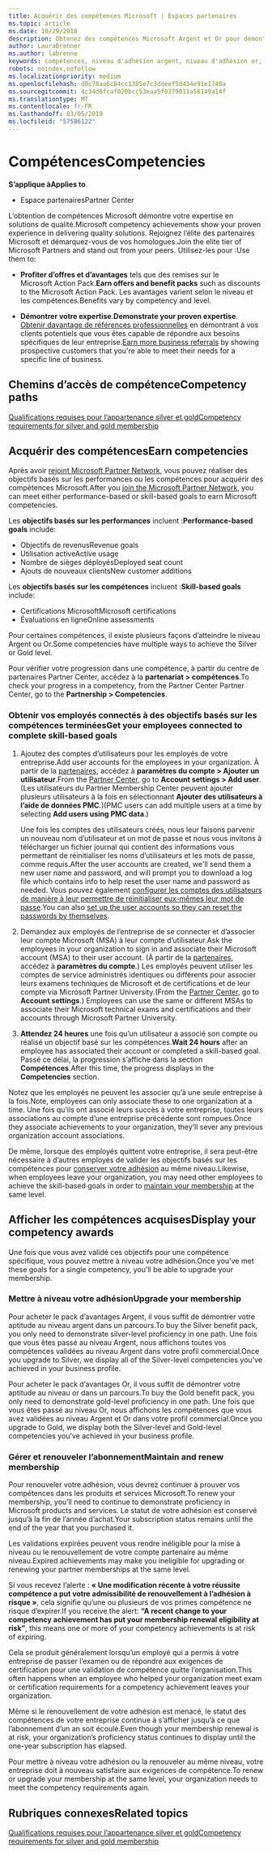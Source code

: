 ```yaml
---
title: Acquérir des compétences Microsoft | Espaces partenaires
ms.topic: article
ms.date: 10/29/2018
description: Obtenez des compétences Microsoft Argent et Or pour démontrer votre expertise en solutions de qualité dans un domaine d’activités spécialisé
author: LauraBrenner
ms.author: labrenne
keywords: compétences, niveau d'adhésion argent, niveau d'adhésion or, mpn, MAPS, compétences, avantages, objectifs de performance, objectifs de compétence
robots: noindex,nofollow
ms.localizationpriority: medium
ms.openlocfilehash: d0c78aa6c84cc1385e7c3ddeef5d434e91e1740a
ms.sourcegitcommit: 4c34d6fcaf020bcc53eaa5f0379011a56149a14f
ms.translationtype: MT
ms.contentlocale: fr-FR
ms.lasthandoff: 03/05/2019
ms.locfileid: "57586122"
---
```

<!--
•   FWLink https://go.microsoft.com/fwlink/?linkid=851080 : top of page
•   FWLink https://go.microsoft.com/fwlink/?linkid=851281: top of page (duplicate)
•   FWLink https://go.microsoft.com/fwlink/?linkid=851079: Competencies (#attainment_paths)
•   FWLink https://go.microsoft.com/fwlink/?linkid=851081: Maintain and renew membership (#maintain_membership)
•   FWLink https://go.microsoft.com/fwlink/?linkid=851082: Get your employees connected to complete skill-based goals (#associating_achievements)
•   FWLink https://go.microsoft.com/fwlink/?linkid=851083 : Achievement overrides (#achievement_override)
•   FWLink: https://go.microsoft.com/fwlink/?linkid=851236: UI link, goes to the place where you import new users. Temporarily points to the Partner Center homepage.
•   FWLink: https://go.microsoft.com/fwlink/?linkid=851607 :Will go to the docs page for Silver/Gold competency achievements. Currently goes to https://partnercenter.microsoft.com/partner/cloud-solution-provider 

 -->

# <a name="competencies"></a><span data-ttu-id="9e65d-104">Compétences</span><span class="sxs-lookup"><span data-stu-id="9e65d-104">Competencies</span></span>

<span data-ttu-id="9e65d-105">**S’applique à**</span><span class="sxs-lookup"><span data-stu-id="9e65d-105">**Applies to**</span></span>
-  <span data-ttu-id="9e65d-106">Espace partenaires</span><span class="sxs-lookup"><span data-stu-id="9e65d-106">Partner Center</span></span>

<span data-ttu-id="9e65d-107">L’obtention de compétences Microsoft démontre votre expertise en solutions de qualité.</span><span class="sxs-lookup"><span data-stu-id="9e65d-107">Microsoft competency achievements show your proven experience in delivering quality solutions.</span></span> <span data-ttu-id="9e65d-108">Rejoignez l’élite des partenaires Microsoft et démarquez-vous de vos homologues.</span><span class="sxs-lookup"><span data-stu-id="9e65d-108">Join the elite tier of Microsoft Partners and stand out from your peers.</span></span> <span data-ttu-id="9e65d-109">Utilisez-les pour :</span><span class="sxs-lookup"><span data-stu-id="9e65d-109">Use them to:</span></span> 

*  <span data-ttu-id="9e65d-110">**Profiter d’offres et d’avantages** tels que des remises sur le Microsoft Action Pack.</span><span class="sxs-lookup"><span data-stu-id="9e65d-110">**Earn offers and benefit packs** such as discounts to the Microsoft Action Pack.</span></span> <span data-ttu-id="9e65d-111">Les avantages varient selon le niveau et les compétences.</span><span class="sxs-lookup"><span data-stu-id="9e65d-111">Benefits vary by competency and level.</span></span> 

*  <span data-ttu-id="9e65d-112">**Démontrer votre expertise**.</span><span class="sxs-lookup"><span data-stu-id="9e65d-112">**Demonstrate your proven expertise**.</span></span> <span data-ttu-id="9e65d-113">[Obtenir davantage de références professionnelles](referrals.md) en démontrant à vos clients potentiels que vous êtes capable de répondre aux besoins spécifiques de leur entreprise.</span><span class="sxs-lookup"><span data-stu-id="9e65d-113">[Earn more business referrals](referrals.md) by showing prospective customers that you're able to meet their needs for a specific line of business.</span></span>

## <a href="" id="attainment_paths"></a> <span data-ttu-id="9e65d-114">Chemins d’accès de compétence</span><span class="sxs-lookup"><span data-stu-id="9e65d-114">Competency paths</span></span>

[<span data-ttu-id="9e65d-115">Qualifications requises pour l’appartenance silver et gold</span><span class="sxs-lookup"><span data-stu-id="9e65d-115">Competency requirements for silver and gold membership</span></span>](learn-about-competencies.md)

## <a name="earn-competencies"></a><span data-ttu-id="9e65d-116">Acquérir des compétences</span><span class="sxs-lookup"><span data-stu-id="9e65d-116">Earn competencies</span></span>

<span data-ttu-id="9e65d-117">Après avoir [rejoint Microsoft Partner Network](mpn-overview.md), vous pouvez réaliser des objectifs basés sur les performances ou les compétences pour acquérir des compétences Microsoft.</span><span class="sxs-lookup"><span data-stu-id="9e65d-117">After you [join the Microsoft Partner Network](mpn-overview.md), you can meet either performance-based or skill-based goals to earn Microsoft competencies.</span></span> 

<span data-ttu-id="9e65d-118">Les **objectifs basés sur les performances** incluent :</span><span class="sxs-lookup"><span data-stu-id="9e65d-118">**Performance-based goals** include:</span></span> 
* <span data-ttu-id="9e65d-119">Objectifs de revenus</span><span class="sxs-lookup"><span data-stu-id="9e65d-119">Revenue goals</span></span>
* <span data-ttu-id="9e65d-120">Utilisation active</span><span class="sxs-lookup"><span data-stu-id="9e65d-120">Active usage</span></span>
* <span data-ttu-id="9e65d-121">Nombre de sièges déployés</span><span class="sxs-lookup"><span data-stu-id="9e65d-121">Deployed seat count</span></span>
* <span data-ttu-id="9e65d-122">Ajouts de nouveaux clients</span><span class="sxs-lookup"><span data-stu-id="9e65d-122">New customer additions</span></span>

<span data-ttu-id="9e65d-123">Les **objectifs basés sur les compétences** incluent :</span><span class="sxs-lookup"><span data-stu-id="9e65d-123">**Skill-based goals** include:</span></span> 
* <span data-ttu-id="9e65d-124">Certifications Microsoft</span><span class="sxs-lookup"><span data-stu-id="9e65d-124">Microsoft certifications</span></span>
* <span data-ttu-id="9e65d-125">Évaluations en ligne</span><span class="sxs-lookup"><span data-stu-id="9e65d-125">Online assessments</span></span> 

<span data-ttu-id="9e65d-126">Pour certaines compétences, il existe plusieurs façons d’atteindre le niveau Argent ou Or.</span><span class="sxs-lookup"><span data-stu-id="9e65d-126">Some competencies have multiple ways to achieve the Silver or Gold level.</span></span>

<span data-ttu-id="9e65d-127">Pour vérifier votre progression dans une compétence, à partir du centre de partenaires Partner Center, accédez à la **partenariat > compétences**.</span><span class="sxs-lookup"><span data-stu-id="9e65d-127">To check your progress in a competency, from the Partner Center Partner Center, go to the **Partnership > Competencies**.</span></span> 

### <a href="" id="associating_achievements"></a><span data-ttu-id="9e65d-128">Obtenir vos employés connectés à des objectifs basés sur les compétences terminées</span><span class="sxs-lookup"><span data-stu-id="9e65d-128">Get your employees connected to complete skill-based goals</span></span>

1.  <span data-ttu-id="9e65d-129">Ajoutez des comptes d’utilisateurs pour les employés de votre entreprise.</span><span class="sxs-lookup"><span data-stu-id="9e65d-129">Add user accounts for the employees in your organization.</span></span> <span data-ttu-id="9e65d-130">À partir de la [partenaires](https://partnercenter.microsoft.com), accédez à **paramètres du compte > Ajouter un utilisateur**.</span><span class="sxs-lookup"><span data-stu-id="9e65d-130">From the [Partner Center](https://partnercenter.microsoft.com), go to **Account settings > Add user**.</span></span> <span data-ttu-id="9e65d-131">(Les utilisateurs du Partner Membership Center peuvent ajouter plusieurs utilisateurs à la fois en sélectionnant **Ajouter des utilisateurs à l’aide de données PMC**.)</span><span class="sxs-lookup"><span data-stu-id="9e65d-131">(PMC users can add multiple users at a time by selecting **Add users using PMC data**.)</span></span>

    <span data-ttu-id="9e65d-132">Une fois les comptes des utilisateurs créés, nous leur faisons parvenir un nouveau nom d’utilisateur et un mot de passe et nous vous invitons à télécharger un fichier journal qui contient des informations vous permettant de réinitialiser les noms d’utilisateurs et les mots de passe, comme requis.</span><span class="sxs-lookup"><span data-stu-id="9e65d-132">After the user accounts are created, we'll send them a new user name and password, and will prompt you to download a log file which contains info to help reset the user name and password as needed.</span></span> <span data-ttu-id="9e65d-133">Vous pouvez également [configurer les comptes des utilisateurs de manière à leur permettre de réinitialiser eux-mêmes leur mot de passe](https://docs.microsoft.com/en-us/azure/active-directory/active-directory-passwords-getting-started).</span><span class="sxs-lookup"><span data-stu-id="9e65d-133">You can also [set up the user accounts so they can reset the passwords by themselves](https://docs.microsoft.com/en-us/azure/active-directory/active-directory-passwords-getting-started).</span></span>

2. <span data-ttu-id="9e65d-134">Demandez aux employés de l’entreprise de se connecter et d’associer leur compte Microsoft (MSA) à leur compte d’utilisateur.</span><span class="sxs-lookup"><span data-stu-id="9e65d-134">Ask the employees in your organization to sign in and associate their Microsoft account (MSA) to their user account.</span></span> <span data-ttu-id="9e65d-135">(À partir de la [partenaires](https://partnercenter.microsoft.com), accédez à **paramètres du compte**.) Les employés peuvent utiliser les comptes de service administrés identiques ou différents pour associer leurs examens techniques de Microsoft et de certifications et de leur compte via Microsoft Partner University.</span><span class="sxs-lookup"><span data-stu-id="9e65d-135">(From the [Partner Center](https://partnercenter.microsoft.com), go to **Account settings**.) Employees can use the same or different MSAs to associate their Microsoft technical exams and certifications and their accounts through Microsoft Partner University.</span></span>

3.  <span data-ttu-id="9e65d-136">**Attendez 24 heures** une fois qu’un utilisateur a associé son compte ou réalisé un objectif basé sur les compétences.</span><span class="sxs-lookup"><span data-stu-id="9e65d-136">**Wait 24 hours** after an employee has associated their account or completed a skill-based goal.</span></span> <span data-ttu-id="9e65d-137">Passé ce délai, la progression s’affiche dans la section **Compétences**.</span><span class="sxs-lookup"><span data-stu-id="9e65d-137">After this time, the progress displays in the **Competencies** section.</span></span>

<span data-ttu-id="9e65d-138">Notez que les employés ne peuvent les associer qu’à une seule entreprise à la fois.</span><span class="sxs-lookup"><span data-stu-id="9e65d-138">Note, employees can only associate these to one organization at a time.</span></span> <span data-ttu-id="9e65d-139">Une fois qu’ils ont associé leurs succès à votre entreprise, toutes leurs associations au compte d’une entreprise précédente sont rompues.</span><span class="sxs-lookup"><span data-stu-id="9e65d-139">Once they associate achievements to your organization, they’ll sever any previous organization account associations.</span></span>

<span data-ttu-id="9e65d-140">De même, lorsque des employés quittent votre entreprise, il sera peut-être nécessaire à d’autres employés de valider les objectifs basés sur les compétences pour [conserver votre adhésion](#maintaining_membership) au même niveau.</span><span class="sxs-lookup"><span data-stu-id="9e65d-140">Likewise, when employees leave your organization, you may need other employees to achieve the skill-based goals in order to [maintain your membership](#maintaining_membership) at the same level.</span></span>

## <a name="display-your-competency-awards"></a><span data-ttu-id="9e65d-141">Afficher les compétences acquises</span><span class="sxs-lookup"><span data-stu-id="9e65d-141">Display your competency awards</span></span>

<span data-ttu-id="9e65d-142">Une fois que vous avez validé ces objectifs pour une compétence spécifique, vous pouvez mettre à niveau votre adhésion.</span><span class="sxs-lookup"><span data-stu-id="9e65d-142">Once you've met these goals for a single competency, you'll be able to upgrade your membership.</span></span>

### <a name="upgrade-your-membership"></a><span data-ttu-id="9e65d-143">Mettre à niveau votre adhésion</span><span class="sxs-lookup"><span data-stu-id="9e65d-143">Upgrade your membership</span></span>

<span data-ttu-id="9e65d-144">Pour acheter le pack d’avantages Argent, il vous suffit de démontrer votre aptitude au niveau argent dans un parcours.</span><span class="sxs-lookup"><span data-stu-id="9e65d-144">To buy the Silver benefit pack, you only need to demonstrate silver-level proficiency in one path.</span></span> <span data-ttu-id="9e65d-145">Une fois que vous êtes passé au niveau Argent, nous affichons toutes vos compétences validées au niveau Argent dans votre profil commercial.</span><span class="sxs-lookup"><span data-stu-id="9e65d-145">Once you upgrade to Silver, we display all of the Silver-level competencies you’ve achieved in your business profile.</span></span> 

<span data-ttu-id="9e65d-146">Pour acheter le pack d’avantages Or, il vous suffit de démontrer votre aptitude au niveau or dans un parcours.</span><span class="sxs-lookup"><span data-stu-id="9e65d-146">To buy the Gold benefit pack, you only need to demonstrate gold-level proficiency in one path.</span></span> <span data-ttu-id="9e65d-147">Une fois que vous êtes passé au niveau Or, nous affichons les compétences que vous avez validées au niveau Argent et Or dans votre profil commercial.</span><span class="sxs-lookup"><span data-stu-id="9e65d-147">Once you upgrade to Gold, we display both the Silver-level and Gold-level competencies you’ve achieved in your business profile.</span></span> 

### <a href="" id="maintain_membership"></a> <span data-ttu-id="9e65d-148">Gérer et renouveler l’abonnement</span><span class="sxs-lookup"><span data-stu-id="9e65d-148">Maintain and renew membership</span></span>

<span data-ttu-id="9e65d-149">Pour renouveler votre adhésion, vous devrez continuer à prouver vos compétences dans les produits et services Microsoft.</span><span class="sxs-lookup"><span data-stu-id="9e65d-149">To renew your membership, you’ll need to continue to demonstrate proficiency in Microsoft products and services.</span></span> <span data-ttu-id="9e65d-150">Le statut de votre adhésion est conservé jusqu’à la fin de l’année d’achat.</span><span class="sxs-lookup"><span data-stu-id="9e65d-150">Your subscription status remains until the end of the year that you purchased it.</span></span>

<span data-ttu-id="9e65d-151">Les validations expirées peuvent vous rendre inéligible pour la mise à niveau ou le renouvellement de votre compte partenaire au même niveau.</span><span class="sxs-lookup"><span data-stu-id="9e65d-151">Expired achievements may make you ineligible for upgrading or renewing your partner memberships at the same level.</span></span> 

<span data-ttu-id="9e65d-152">Si vous recevez l’alerte : **« Une modification récente à votre réussite compétence a put votre admissibilité de renouvellement à l’adhésion à risque »**, cela signifie qu’une ou plusieurs de vos primes compétence ne risque d’expirer.</span><span class="sxs-lookup"><span data-stu-id="9e65d-152">If you receive the alert: **“A recent change to your competency achievement has put your membership renewal eligibility at risk”**, this means one or more of your competency achievements is at risk of expiring.</span></span> 

<span data-ttu-id="9e65d-153">Cela se produit généralement lorsqu’un employé qui a permis à votre entreprise de passer l’examen ou de répondre aux exigences de certification pour une validation de compétence quitte l’organisation.</span><span class="sxs-lookup"><span data-stu-id="9e65d-153">This often happens when an employee who helped your organization meet exam or certification requirements for a competency achievement leaves your organization.</span></span> 

<span data-ttu-id="9e65d-154">Même si le renouvellement de votre adhésion est menacé, le statut des compétences de votre entreprise continue à s’afficher jusqu’à ce que l’abonnement d’un an soit écoulé.</span><span class="sxs-lookup"><span data-stu-id="9e65d-154">Even though your membership renewal is at risk, your organization’s proficiency status continues to display until the one-year subscription has elapsed.</span></span>

<span data-ttu-id="9e65d-155">Pour mettre à niveau votre adhésion ou la renouveler au même niveau, votre entreprise doit à nouveau satisfaire aux exigences de compétence.</span><span class="sxs-lookup"><span data-stu-id="9e65d-155">To renew or upgrade your membership at the same level, your organization needs to meet the competency requirements again.</span></span>

## <a name="related-topics"></a><span data-ttu-id="9e65d-156">Rubriques connexes</span><span class="sxs-lookup"><span data-stu-id="9e65d-156">Related topics</span></span>

[<span data-ttu-id="9e65d-157">Qualifications requises pour l’appartenance silver et gold</span><span class="sxs-lookup"><span data-stu-id="9e65d-157">Competency requirements for silver and gold membership</span></span>](learn-about-competencies.md)